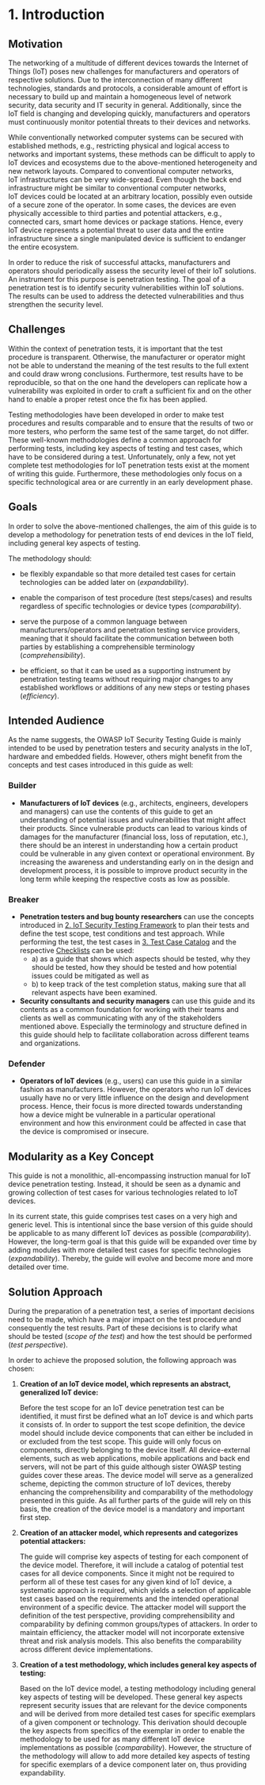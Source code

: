 # 1. Introduction

## Motivation

The networking of a multitude of different devices towards the Internet of Things (IoT) poses new challenges for manufacturers and operators of respective solutions. Due to the interconnection of many different technologies, standards and protocols, a considerable amount of effort is necessary to build up and maintain a homogeneous level of network security, data security and IT security in general. Additionally, since the IoT field is changing and developing quickly, manufacturers and operators must continuously monitor potential threats to their devices and networks.

While conventionally networked computer systems can be secured with established methods, e.g., restricting physical and logical access to networks and important systems, these methods can be difficult to apply to IoT devices and ecosystems due to the above-mentioned heterogeneity and new network layouts. Compared to conventional computer networks, IoT infrastructures can be very wide-spread. Even though the back end infrastructure might be similar to conventional computer networks, IoT devices could be located at an arbitrary location, possibly even outside of a secure zone of the operator. In some cases, the devices are even physically accessible to third parties and potential attackers, e.g., connected cars, smart home devices or package stations. Hence, every IoT device represents a potential threat to user data and the entire infrastructure since a single manipulated device is sufficient to endanger the entire ecosystem.

In order to reduce the risk of successful attacks, manufacturers and operators should periodically assess the security level of their IoT solutions. An instrument for this purpose is penetration testing. The goal of a penetration test is to identify security vulnerabilities within IoT solutions. The results can be used to address the detected vulnerabilities and thus strengthen the security level.



## Challenges

Within the context of penetration tests, it is important that the test procedure is transparent. Otherwise, the manufacturer or operator might not be able to understand the meaning of the test results to the full extent and could draw wrong conclusions. Furthermore, test results have to be reproducible, so that on the one hand the developers can replicate how a vulnerability was exploited in order to craft a sufficient fix and on the other hand to enable a proper retest once the fix has been applied.

Testing methodologies have been developed in order to make test procedures and results comparable and to ensure that the results of two or more testers, who perform the same test of the same target, do not differ. These well-known methodologies define a common approach for performing tests, including key aspects of testing and test cases, which have to be considered during a test. Unfortunately, only a few, not yet complete test methodologies for IoT penetration tests exist at the moment of writing this guide. Furthermore, these methodologies only focus on a specific technological area or are currently in an early development phase.



## Goals

In order to solve the above-mentioned challenges, the aim of this guide is to develop a methodology for penetration tests of end devices in the IoT field, including general key aspects of testing.

The methodology should:

-   be flexibly expandable so that more detailed test cases for certain technologies can be added later on (*expandability*).
    
-   enable the comparison of test procedure (test steps/cases) and results regardless of specific technologies or device types (*comparability*).
    
-   serve the purpose of a common language between manufacturers/operators and penetration testing service providers, meaning that it should facilitate the communication between both parties by establishing a comprehensible terminology (*comprehensibility*).

-   be efficient, so that it can be used as a supporting instrument by penetration testing teams without requiring major changes to any established workflows or additions of any new steps or testing phases (*efficiency*).



## Intended Audience

As the name suggests, the OWASP IoT Security Testing Guide is mainly intended to be used by penetration testers and security analysts in the IoT, hardware and embedded fields. However, others might benefit from the concepts and test cases introduced in this guide as well:

### **Builder**

- **Manufacturers of IoT devices** (e.g., architects, engineers, developers and managers) can use the contents of this guide to get an understanding of potential issues and vulnerabilities that might affect their products. Since vulnerable products can lead to various kinds of damages for the manufacturer (financial loss, loss of reputation, etc.), there should be an interest in understanding how a certain product could be vulnerable in any given context or operational environment. By increasing the awareness and understanding early on in the design and development process, it is possible to improve product security in the long term while keeping the respective costs as low as possible.
### **Breaker**

- **Penetration testers and bug bounty researchers** can use the concepts introduced in [2. IoT Security Testing Framework](../02_framework/README.md) to plan their tests and define the test scope, test conditions and test approach. While performing the test, the test cases in [3. Test Case Catalog](../03_test_cases/README.md) and the respective [Checklists](../../checklists) can be used:
  - a) as a guide that shows which aspects should be tested, why they should be tested, how they should be tested and how potential issues could be mitigated as well as
  - b) to  keep track of the test completion status, making sure that all relevant aspects have been examined.
- **Security consultants and security managers** can use this guide and its contents as a common foundation for working with their teams and clients as well as communicating with any of the stakeholders mentioned above. Especially the terminology and structure defined in this guide should help to facilitate collaboration across different teams and organizations.
### **Defender**

- **Operators of IoT devices** (e.g., users) can use this guide in a similar fashion as manufacturers. However, the operators who run IoT devices usually have no or very little influence on the design and development process. Hence, their focus is more directed towards understanding how a device might be vulnerable in a particular operational environment and how this environment could be affected in case that the device is compromised or insecure.



## Modularity as a Key Concept

This guide is not a monolithic, all-encompassing instruction manual for IoT device penetration testing. Instead, it should be seen as a dynamic and growing collection of test cases for various technologies related to IoT devices.

In its current state, this guide comprises test cases on a very high and generic level. This is intentional since the base version of this guide should be applicable to as many different IoT devices as possible (*comparability*). However, the long-term goal is that this guide will be expanded over time by adding modules with more detailed test cases for specific technologies (*expandability*). Thereby, the guide will evolve and become more and more detailed over time.



## Solution Approach

During the preparation of a penetration test, a series of important decisions need to be made, which have a major impact on the test procedure and consequently the test results. Part of these decisions is to clarify what should be tested (*scope of the test*) and how the test should be performed (*test perspective*).

In order to achieve the proposed solution, the following approach was chosen:

1. **Creation of an IoT device model, which represents an abstract, generalized IoT device:** 

   Before the test scope for an IoT device penetration test can be identified, it must first be defined what an IoT device is and which parts it consists of. In order to support the test scope definition, the device model should include device components that can either be included in or excluded from the test scope. This guide will only focus on components, directly belonging to the device itself. All device-external elements, such as web applications, mobile applications and back end servers, will not be part of this guide although sister OWASP testing guides cover these areas. The device model will serve as a generalized scheme, depicting the common structure of IoT devices, thereby enhancing the comprehensibility and comparability of the methodology presented in this guide. As all further parts of the guide will rely on this basis, the creation of the device model is a mandatory and important first step.

2. **Creation of an attacker model, which represents and categorizes potential attackers:** 

   The guide will comprise key aspects of testing for each component of the device model. Therefore, it will include a catalog of potential test cases for all device components. Since it might not be required to perform all of these test cases for any given kind of IoT device, a systematic approach is required, which yields a selection of applicable test cases based on the requirements and the intended operational environment of a specific device. The attacker model will support the definition of the test perspective, providing comprehensibility and comparability by defining common groups/types of attackers. In order to maintain efficiency, the attacker model will not incorporate extensive threat and risk analysis models. This also  benefits the comparability across different device implementations.

3. **Creation of a test methodology, which includes general key aspects of testing:** 

   Based on the IoT device model, a testing methodology including general key aspects of testing will be developed. These general key aspects represent security issues that are relevant for the device components and will be derived from more detailed test cases for specific exemplars of a given component or technology. This derivation should decouple the key aspects from specifics of the exemplar in order to enable the methodology to be used for as many different IoT device implementations as possible (*comparability*). However, the structure of the methodology will allow to add more detailed key aspects of testing for specific exemplars of a device component later on, thus providing expandability.
   

